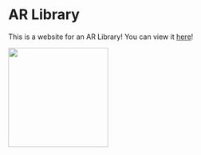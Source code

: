 # AR Library
This is a website for an AR Library! You can view it [here](Website.html)!

<a href="egg.usdz" rel="ar">
    <img src="egg.png" width=200>
</a>
